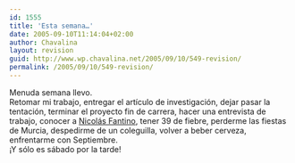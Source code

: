 ```yaml
---
id: 1555
title: 'Esta semana…'
date: 2005-09-10T11:14:04+02:00
author: Chavalina
layout: revision
guid: http://www.wp.chavalina.net/2005/09/10/549-revision/
permalink: /2005/09/10/549-revision/
---
```

Menuda semana llevo.  
Retomar mi trabajo, entregar el art&iacute;culo de investigaci&oacute;n, dejar pasar la tentaci&oacute;n, terminar el proyecto fin de carrera, hacer una entrevista de trabajo, conocer a <a href="http://100px.com" target="_blank">Nicolás Fantino</a>, tener 39 de fiebre, perderme las fiestas de Murcia, despedirme de un coleguilla, volver a beber cerveza, enfrentarme con Septiembre.  
&iexcl;Y s&oacute;lo es sábado por la tarde!